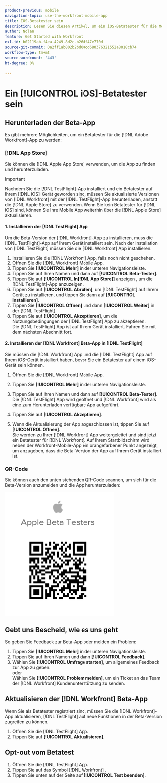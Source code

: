 ```yaml
---
product-previous: mobile
navigation-topic: use-the-workfront-mobile-app
title: IOS-Betatester sein
description: Lesen Sie diesen Artikel, um ein iOS-Betatester für die Mobile  [!DNL Adobe Workfront]  zu werden.
author: Nolan
feature: Get Started with Workfront
exl-id: b02119ab-f4ea-4249-8d2c-b26df47e770d
source-git-commit: 0a2ff1ab802b2bd08cd680376321552a8018cb74
workflow-type: tm+mt
source-wordcount: '443'
ht-degree: 0%

---
```


# Ein [!UICONTROL iOS]-Betatester sein

## Herunterladen der Beta-App

Es gibt mehrere Möglichkeiten, um ein Betatester für die [!DNL Adobe Workfront]-App zu werden:

### [!DNL App Store]

Sie können die [!DNL Apple App Store] verwenden, um die App zu finden und herunterzuladen.

>[!IMPORTANT]
>
>Nachdem Sie die [!DNL TestFlight]-App installiert und ein Betatester auf Ihrem [!DNL iOS]-Gerät geworden sind, müssen Sie aktualisierte Versionen von [!DNL Workfront] mit der [!DNL TestFlight]-App herunterladen, anstatt die [!DNL Apple Store] zu verwenden. Wenn Sie kein Betatester für [!DNL iOS] sind, können Sie Ihre Mobile App weiterhin über die [!DNL Apple Store] aktualisieren.

#### 1. Installieren der [!DNL TestFlight] App

Um die Beta-Version der [!DNL Workfront]-App zu installieren, muss die [!DNL TestFlight]-App auf Ihrem Gerät installiert sein. Nach der Installation von [!DNL TestFlight] müssen Sie die [!DNL Workfront] App installieren.

1. Installieren Sie die [!DNL Workfront] App, falls noch nicht geschehen.
1. Öffnen Sie die [!DNL Workfront] Mobile App.
1. Tippen Sie **[!UICONTROL Mehr]** in der unteren Navigationsleiste.
1. Tippen Sie auf Ihren Namen und dann auf **[!UICONTROL Beta-Tester]**.
1. Tippen Sie auf **[!UICONTROL In[!DNL App Store]]** anzeigen , um die [!DNL TestFlight]-App anzuzeigen.
1. Tippen Sie auf **[!UICONTROL Abrufen]**, um [!DNL TestFlight] auf Ihrem Gerät zu installieren, und tippen Sie dann auf **[!UICONTROL Installieren]**.
1. Tippen Sie **[!UICONTROL Öffnen]** und dann **[!UICONTROL Weiter]** in der [!DNL TestFlight].
1. Tippen Sie auf **[!UICONTROL Akzeptieren]**, um die Nutzungsbedingungen der [!DNL TestFlight] App zu akzeptieren.\
   Die [!DNL TestFlight] App ist auf Ihrem Gerät installiert. Fahren Sie mit dem nächsten Abschnitt fort.

#### 2. Installieren der [!DNL Workfront] Beta-App in [!DNL TestFlight]

Sie müssen die [!DNL Workfront] App und die [!DNL TestFlight] App auf Ihrem iOS-Gerät installiert haben, bevor Sie ein Betatester auf einem iOS-Gerät sein können.

1. Öffnen Sie die [!DNL Workfront] Mobile App.
1. Tippen Sie **[!UICONTROL Mehr]** in der unteren Navigationsleiste.
1. Tippen Sie auf Ihren Namen und dann auf **[!UICONTROL Beta-Tester]**.\
   Die [!DNL TestFlight] App wird geöffnet und [!DNL Workfront] wird als eine zum Herunterladen verfügbare App aufgeführt.

1. Tippen Sie auf **[!UICONTROL Akzeptieren]**.
1. Wenn die Aktualisierung der App abgeschlossen ist, tippen Sie auf **[!UICONTROL Öffnen]**.\
   Sie werden zu Ihrer [!DNL Workfront] App weitergeleitet und sind jetzt ein Betatester für [!DNL Workfront]. Auf Ihrem Startbildschirm wird neben der Workfront-Mobile-App ein orangefarbener Punkt angezeigt, um anzugeben, dass die Beta-Version der App auf Ihrem Gerät installiert ist.

### QR-Code

Sie können auch den unten stehenden QR-Code scannen, um sich für die Beta-Version anzumelden und die App herunterzuladen:

![iOS-QR-Code](assets/ios-qr-code-350x397.png)

## Gebt uns Bescheid, wie es uns geht

So geben Sie Feedback zur Beta-App oder melden ein Problem:

1. Tippen Sie **[!UICONTROL Mehr]** in der unteren Navigationsleiste.
1. Tippen Sie auf Ihren Namen und dann **[!UICONTROL Feedback]**.
1. Wählen Sie **[!UICONTROL Umfrage starten]**, um allgemeines Feedback zur App zu geben.\
   oder\
   Wählen Sie **[!UICONTROL Problem melden]**, um ein Ticket an das Team der [!DNL Workfront] Kundenunterstützung zu senden.

## Aktualisieren der [!DNL Workfront] Beta-App

Wenn Sie als Betatester registriert sind, müssen Sie die [!DNL Workfront]-App aktualisieren, [!DNL TestFlight] auf neue Funktionen in der Beta-Version zugreifen zu können.

1. Öffnen Sie die [!DNL TestFlight] App.
1. Tippen Sie auf **[!UICONTROL Aktualisieren]**.

## Opt-out vom Betatest

1. Öffnen Sie die [!DNL TestFlight] App.
1. Tippen Sie auf das Symbol [!DNL Workfront] .
1. Tippen Sie unten auf der Seite auf **[!UICONTROL Test beenden]**.
